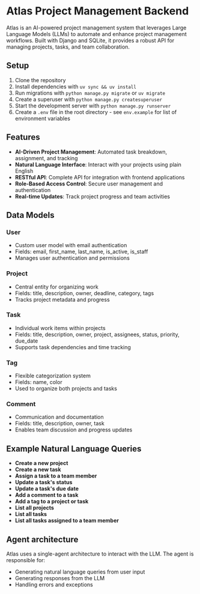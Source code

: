 # Atlas Project Management Backend

Atlas is an AI-powered project management system that leverages Large Language Models (LLMs) to automate and enhance
project management workflows. Built with Django and SQLite, it provides a robust API for managing projects, tasks, and
team collaboration.

## Setup

1. Clone the repository
2. Install dependencies with `uv sync && uv install`
3. Run migrations with `python manage.py migrate` or `uv migrate`
4. Create a superuser with `python manage.py createsuperuser` 
5. Start the development server with `python manage.py runserver`
6. Create a `.env` file in the root directory - see `env.example` for list of environment variables

## Features

- **AI-Driven Project Management**: Automated task breakdown, assignment, and tracking
- **Natural Language Interface**: Interact with your projects using plain English
- **RESTful API**: Complete API for integration with frontend applications
- **Role-Based Access Control**: Secure user management and authentication
- **Real-time Updates**: Track project progress and team activities

## Data Models

### User

- Custom user model with email authentication
- Fields: email, first_name, last_name, is_active, is_staff
- Manages user authentication and permissions

### Project

- Central entity for organizing work
- Fields: title, description, owner, deadline, category, tags
- Tracks project metadata and progress

### Task

- Individual work items within projects
- Fields: title, description, owner, project, assignees, status, priority, due_date
- Supports task dependencies and time tracking

### Tag

- Flexible categorization system
- Fields: name, color
- Used to organize both projects and tasks

### Comment

- Communication and documentation
- Fields: title, description, owner, task
- Enables team discussion and progress updates

## Example Natural Language Queries

- **Create a new project**
- **Create a new task**
- **Assign a task to a team member**
- **Update a task's status**
- **Update a task's due date**
- **Add a comment to a task**
- **Add a tag to a project or task**
- **List all projects**
- **List all tasks**
- **List all tasks assigned to a team member**

## Agent architecture   

Atlas uses a single-agent architecture to interact with the LLM. The agent is responsible for:
- Generating natural language queries from user input
- Generating responses from the LLM
- Handling errors and exceptions


